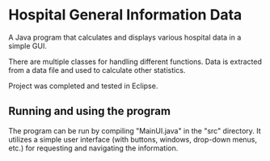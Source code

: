 # Hospital General Information Data
A Java program that calculates and displays various hospital data in a simple GUI.

There are multiple classes for handling different functions. Data is extracted from a data file and used to calculate other statistics. 

Project was completed and tested in Eclipse.

## Running and using the program
The program can be run by compiling "MainUI.java" in the "src" directory. It utilizes a simple user interface (with buttons, windows, drop-down menus, etc.) for requesting and navigating the information.
